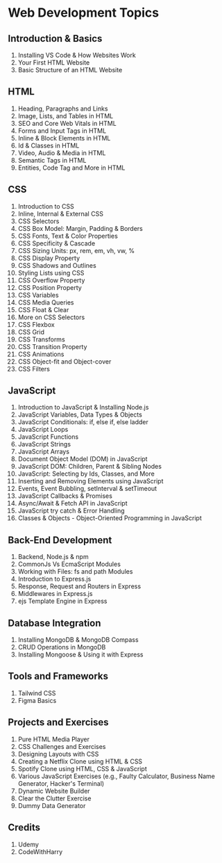 # Web Development Topics

## Introduction & Basics
1. Installing VS Code & How Websites Work
2. Your First HTML Website
3. Basic Structure of an HTML Website

## HTML
1. Heading, Paragraphs and Links
2. Image, Lists, and Tables in HTML
3. SEO and Core Web Vitals in HTML
4. Forms and Input Tags in HTML
5. Inline & Block Elements in HTML
6. Id & Classes in HTML
7. Video, Audio & Media in HTML
8. Semantic Tags in HTML
9. Entities, Code Tag and More in HTML

## CSS
1. Introduction to CSS
2. Inline, Internal & External CSS
3. CSS Selectors
4. CSS Box Model: Margin, Padding & Borders
5. CSS Fonts, Text & Color Properties
6. CSS Specificity & Cascade
7. CSS Sizing Units: px, rem, em, vh, vw, %
8. CSS Display Property
9. CSS Shadows and Outlines
10. Styling Lists using CSS
11. CSS Overflow Property
12. CSS Position Property
13. CSS Variables
14. CSS Media Queries
15. CSS Float & Clear
16. More on CSS Selectors
17. CSS Flexbox
18. CSS Grid
19. CSS Transforms
20. CSS Transition Property
21. CSS Animations
22. CSS Object-fit and Object-cover
23. CSS Filters

## JavaScript
1. Introduction to JavaScript & Installing Node.js
2. JavaScript Variables, Data Types & Objects
3. JavaScript Conditionals: if, else if, else ladder
4. JavaScript Loops
5. JavaScript Functions
6. JavaScript Strings
7. JavaScript Arrays
8. Document Object Model (DOM) in JavaScript
9. JavaScript DOM: Children, Parent & Sibling Nodes
10. JavaScript: Selecting by Ids, Classes, and More
11. Inserting and Removing Elements using JavaScript
12. Events, Event Bubbling, setInterval & setTimeout
13. JavaScript Callbacks & Promises
14. Async/Await & Fetch API in JavaScript
15. JavaScript try catch & Error Handling
16. Classes & Objects - Object-Oriented Programming in JavaScript

## Back-End Development
1. Backend, Node.js & npm
2. CommonJs Vs EcmaScript Modules
3. Working with Files: fs and path Modules
4. Introduction to Express.js
5. Response, Request and Routers in Express
6. Middlewares in Express.js
7. ejs Template Engine in Express

## Database Integration
1. Installing MongoDB & MongoDB Compass
2. CRUD Operations in MongoDB
3. Installing Mongoose & Using it with Express

## Tools and Frameworks
1. Tailwind CSS
2. Figma Basics

## Projects and Exercises
1. Pure HTML Media Player
2. CSS Challenges and Exercises
3. Designing Layouts with CSS
4. Creating a Netflix Clone using HTML & CSS
5. Spotify Clone using HTML, CSS & JavaScript
6. Various JavaScript Exercises (e.g., Faulty Calculator, Business Name Generator, Hacker's Terminal)
7. Dynamic Website Builder
8. Clear the Clutter Exercise
9. Dummy Data Generator

## Credits
1. Udemy
2. CodeWithHarry